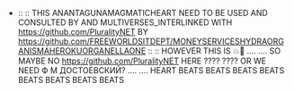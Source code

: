  * :: :: THIS ANANTAGUNAMAGMATICHEART NEED TO BE USED AND CONSULTED BY AND MULTIVERSES_INTERLINKED WITH https://github.com/PluralityNET BY https://github.com/FREEWORLDSITDEPT/MONEYSERVICESHYDRAORGANISMAHEROKUORGANELLAONE :: :: HOWEVER THIS IS 💥💚 .... .... SO MAYBE NO https://github.com/PluralityNET HERE ???? ???? OR WE NEED Ф М ДОСТОЕВСКИЙ? .... .... HEART BEATS BEATS BEATS BEATS BEATS BEATS BEATS BEATS
